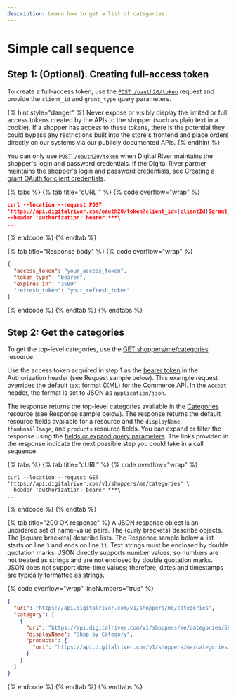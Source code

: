 ```yaml
---
description: Learn how to get a list of categories.
---
```


# Simple call sequence

## Step 1: (Optional). Creating full-access token

To create a full-access token, use the [`POST /oauth20/token`](https://www.digitalriver.com/docs/commerce-shopper-api/#tag/Token/paths/\~1oauth20\~1token%20\(ROPC\)/post) request and provide the `client_id` and `grant_type` query parameters.

{% hint style="danger" %}
Never expose or visibly display the limited or full access tokens created by the APIs to the shopper (such as plain text in a cookie). If a shopper has access to these tokens, there is the potential they could bypass any restrictions built into the store's frontend and place orders directly on our systems via our publicly documented APIs.
{% endhint %}

You can only use [`POST /oauth20/token`](https://www.digitalriver.com/docs/commerce-shopper-api/#tag/Token/paths/\~1oauth20\~1token%20\(ROPC\)/post) when Digital River maintains the shopper's login and password credentials. If the Digital River partner maintains the shopper's login and password credentials, see [Creating a grant OAuth for client credentials](../oauth/tokens.md#creating-a-grant-oauth-flow-for-client-credentials).

{% tabs %}
{% tab title="cURL " %}
{% code overflow="wrap" %}
```json
curl --location --request POST 
'https://api.digitalriver.com/oauth20/token?client_id={clientId}&grant_type={password}' \
--header 'authorization: bearer ***\
...
```
{% endcode %}
{% endtab %}

{% tab title="Response body" %}
{% code overflow="wrap" %}
```json
{
  "access_token": "your_access_token",
  "token_type": "bearer",
  "expires_in": "3599"
  "refresh_token": "your_refresh_token"
}
```
{% endcode %}
{% endtab %}
{% endtabs %}

## Step 2: Get the categories

To get the top-level categories, use the [GET shoppers/me/categories](https://www.digitalriver.com/docs/commerce-shopper-api/#tag/Categories/paths/\~1v1\~1shoppers\~1me\~1categories/get) resource.

Use the access token acquired in step 1 as the [bearer token](https://tools.ietf.org/html/rfc6750) in the Authorization header (see Request sample below). This example request overrides the default text format (XML) for the Commerce API. In the `Accept` header, the format is set to JSON as `application/json`.

The response returns the top-level categories available in the [Categories ](https://www.digitalriver.com/docs/commerce-shopper-api/#tag/Categories)resource (see Response sample below). The response returns the default resource fields available for a resource and the `displayName`, `thumbnailImage`, and `products` resource fields. You can expand or filter the response using the [fields or expand query parameters](../../general-resources/common-shoppers-and-admin-apis-reference/fields-and-expand-query-parameters.md). The links provided in the response indicate the next possible step you could take in a call sequence.

{% tabs %}
{% tab title="cURL" %}
{% code overflow="wrap" %}
```http
curl --location --request GET 'https://api.digitalriver.com/v1/shoppers/me/categories' \
--header 'authorization: bearer ***\
...
```
{% endcode %}
{% endtab %}

{% tab title="200 OK response" %}
A JSON response object is an unordered set of name-value pairs. The {curly brackets} describe objects. The \[square brackets] describe lists. The Response sample below a list starts on line `3` and ends on line `11`. Text strings must be enclosed by double quotation marks. JSON directly supports number values, so numbers are not treated as strings and are not enclosed by double quotation marks. JSON does not support date-time values; therefore, dates and timestamps are typically formatted as strings.

{% code overflow="wrap" lineNumbers="true" %}
```json
{
  "uri": "https://api.digitalriver.com/v1/shoppers/me/categories",
  "category": [
    {
      "uri": "https://api.digitalriver.com/v1/shoppers/me/categories/6912100",
      "displayName": "Shop by Category",
      "products": {
        "uri": "https://api.digitalriver.com/v1/shoppers/me/categories/6912100/products"
      }
    }
  ]
}
```
{% endcode %}
{% endtab %}
{% endtabs %}

